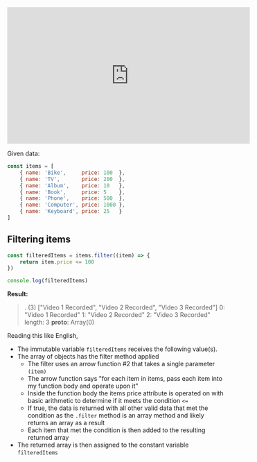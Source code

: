 

<center>
	<iframe width="560" height="315" src="https://www.youtube.com/embed/R8rmfD9Y5-c" frameborder="0" allow="accelerometer; autoplay; encrypted-media; gyroscope; picture-in-picture" allowfullscreen></iframe>
</center>

Given data:

```javascript
const items = [
    { name: 'Bike',     price: 100  },
    { name: 'TV',       price: 200  },
    { name: 'Album',    price: 10   },
    { name: 'Book',     price: 5    },
    { name: 'Phone',    price: 500  },
    { name: 'Computer', price: 1000 },
    { name: 'Keyboard', price: 25   }
]
```

## Filtering items

```js
const filteredItems = items.filter((item) => {
    return item.price <= 100
})

console.log(filteredItems)
```

**Result:**

> .
> (3) ["Video 1 Recorded", "Video 2 Recorded", "Video 3 Recorded"]
> 0: "Video 1 Recorded"
> 1: "Video 2 Recorded"
> 2: "Video 3 Recorded"
> length: 3
> **proto**: Array(0)

Reading this like English, 

- The immutable variable `filteredItems` receives the following value(s). 
- The array of objects has the filter method applied
  - The filter uses an arrow function #2 that takes a single parameter `(item)`
  - The arrow function says "for each item in items, pass each item into my function body and operate upon it"
  - Inside the function body the items price attribute is operated on with basic arithmetic to determine if it meets the condition `<=` 
  - If true, the data is returned with all other valid data that met the condition as the `.filter` method is an array method and likely returns an array as a result
  - Each item that met the condition is then added to the resulting returned array 
- The returned array is then assigned to the constant variable `filteredItems`

